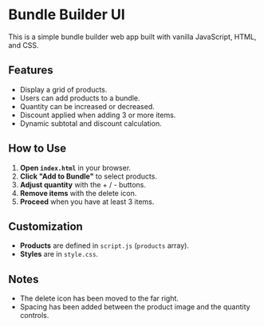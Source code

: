# Bundle Builder UI

This is a simple bundle builder web app built with vanilla JavaScript, HTML, and CSS.

## Features

- Display a grid of products.
- Users can add products to a bundle.
- Quantity can be increased or decreased.
- Discount applied when adding 3 or more items.
- Dynamic subtotal and discount calculation.

## How to Use

1. **Open `index.html`** in your browser.
2. **Click "Add to Bundle"** to select products.
3. **Adjust quantity** with the + / - buttons.
4. **Remove items** with the delete icon.
5. **Proceed** when you have at least 3 items.

## Customization

- **Products** are defined in `script.js` (`products` array).
- **Styles** are in `style.css`.

## Notes

- The delete icon has been moved to the far right.
- Spacing has been added between the product image and the quantity controls.


